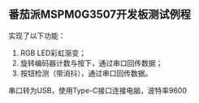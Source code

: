 ## 番茄派MSPM0G3507开发板测试例程
实现了以下功能：

1. RGB LED彩虹渐变；
2. 旋转编码器计数与按下，通过串口回传数据；
3. 按钮检测（带消抖），通过串口回传数据。

串口转为USB，使用Type-C接口连接电脑，波特率9600

